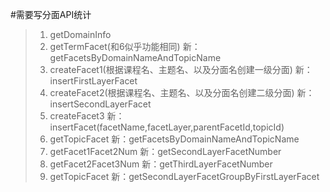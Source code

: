 #需要写分面API统计
>1. getDomainInfo
>2. getTermFacet(和6似乎功能相同) 新：getFacetsByDomainNameAndTopicName
>3. createFacet1(根据课程名、主题名、以及分面名创建一级分面) 新：insertFirstLayerFacet
>4. createFacet2(根据课程名、主题名、以及分面名创建二级分面) 新：insertSecondLayerFacet
>5. createFacet3 新：insertFacet(facetName,facetLayer,parentFacetId,topicId)
>6. getTopicFacet 新：getFacetsByDomainNameAndTopicName
>7. getFacet1Facet2Num 新：getSecondLayerFacetNumber
>8. getFacet2Facet3Num 新：getThirdLayerFacetNumber
>9. getTopicFacet 新：getSecondLayerFacetGroupByFirstLayerFacet
